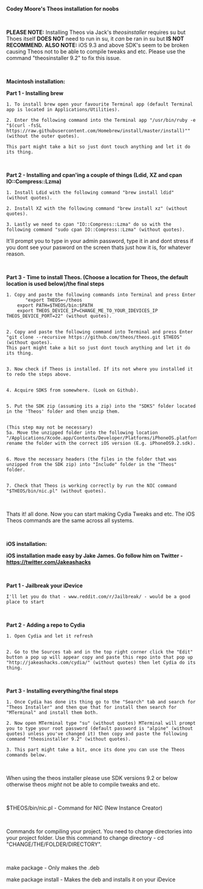 **Codey Moore's Theos installation for noobs**

&nbsp;

**PLEASE NOTE:** Installing Theos via Jack's *theosinstaller* requires su but Thoes itself **DOES NOT** need to run in su, it *can* be ran in su but **IS NOT RECOMMEND.**
**ALSO NOTE:** iOS 9.3 and above SDK's seem to be broken causing Theos not to be able to compile tweaks and etc. Please use the command "theosinstaller 9.2" to fix this issue. 

&nbsp;

**Macintosh installation:**

**Part 1 - Installing brew**

	1. To install brew open your favourite Terminal app (default Terminal app is located in Applications/Utilities).
  
	2. Enter the following command into the Terminal app "/usr/bin/ruby -e "$(curl -fsSL https://raw.githubusercontent.com/Homebrew/install/master/install)"" (without the outer quotes).
	
	This part might take a bit so just dont touch anything and let it do its thing.
  
&nbsp;

**Part 2 - Installing and cpan'ing a couple of things (Ldid, XZ and cpan IO::Compress::Lzma)**

	1. Install Ldid with the following command "brew install ldid" (without quotes).
	
	2. Install XZ with the following command "brew install xz" (without quotes).
	
	3. Lastly we need to cpan "IO::Compress::Lzma" do so with the following command "sudo cpan IO::Compress::Lzma" (without quotes).
It'll prompt you to type in your admin password, type it in and dont stress 
if you dont see your pasword on the screen thats just how it is, for whatever reason.

&nbsp;

**Part 3 - Time to install Theos. (Choose a location for Theos, the default location is used below)/the final steps**

	1. Copy and paste the following commands into Terminal and press Enter
	       "export THEOS=~/theos
		export PATH=$THEOS/bin:$PATH
		export THEOS_DEVICE_IP=CHANGE_ME_TO_YOUR_IDEVICES_IP THEOS_DEVICE_PORT=22" (without quotes).
		
    
	2. Copy and paste the following command into Terminal and press Enter "git clone --recursive https://github.com/theos/theos.git $THEOS" (without quotes).
	This part might take a bit so just dont touch anything and let it do its thing.
	
  
	3. Now check if Theos is installed. If its not where you installed it to redo the steps above.
	
  
	4. Acquire SDKS from somewhere. (Look on Github).
	
  
	5. Put the SDK zip (assuming its a zip) into the "SDKS" folder located in the 'Theos' folder and then unzip them.
	
  
	(This step may not be necessary)
	5a. Move the unzipped folder into the following location "/Applications/Xcode.app/Contents/Developer/Platforms/iPhoneOS.platform/Developer/SDKs" 
	rename the folder with the correct iOS version (E.g. iPhoneOS9.2.sdk).
	
  
	6. Move the necessary headers (the files in the folder that was unzipped from the SDK zip) into "Include" folder in the "Theos" folder.
	
  
	7. Check that Theos is working correctly by run the NIC command "$THEOS/bin/nic.pl" (without quotes).

&nbsp;

Thats it! all done. Now you can start making Cydia Tweaks and etc. 
The iOS Theos commands are the same across all systems.
&nbsp;

&nbsp;

**iOS installation:**


**iOS installation made easy by Jake James. Go follow him on Twitter - https://twitter.com/Jakeashacks**

&nbsp;

**Part 1 - Jailbreak your iDevice**


	I'll let you do that - www.reddit.com/r/Jailbreak/ - would be a good place to start

&nbsp;

**Part 2 - Adding a repo to Cydia**

	1. Open Cydia and let it refresh
	
	
	2. Go to the Sources tab and in the top right corner click the "Edit" button a pop up will appear copy and paste this repo into that pop up "http://jakeashacks.com/cydia/" (without quotes) then let Cydia do its thing.
	
	
&nbsp;

**Part 3 - Installing everything/the final steps**	
	
	1. Once Cydia has done its thing go to the "Search" tab and search for "Theos Installer" and then que that for install then search for "MTerminal" and install them both.
	
	2. Now open MTerminal type "su" (without quotes) MTerminal will prompt you to type your root password (default password is "alpine" (without quotes) unless you've changed it) then copy and paste the following command "theosinstaller 9.2" (without quotes). 
	
	3. This part might take a bit, once its done you can use the Theos commands below.


&nbsp;

When using the theos installer please use SDK versions 9.2 or below otherwise theos *might* not be able to compile tweaks and etc. 

&nbsp;

$THEOS/bin/nic.pl - Command for NIC (New Instance Creator) 

&nbsp;

Commands for compiling your project. You need to change directories into your project folder.
Use this command to change directory - cd "CHANGE/THE/FOLDER/DIRECTORY".

&nbsp;

make package - Only makes the .deb

make package install - Makes the deb and installs it on your iDevice
